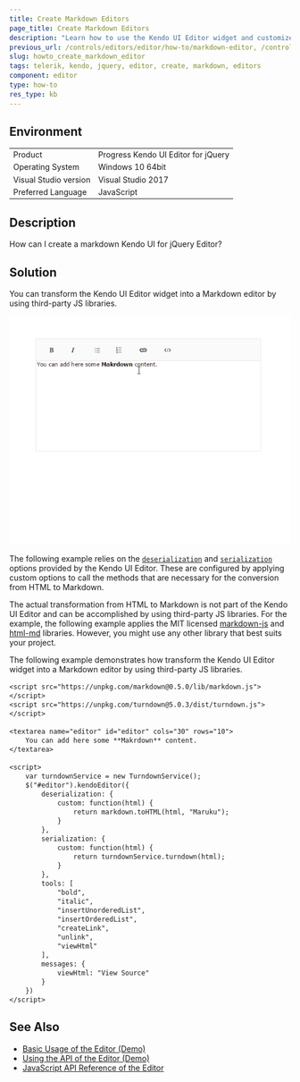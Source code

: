 ```yaml
---
title: Create Markdown Editors
page_title: Create Markdown Editors
description: "Learn how to use the Kendo UI Editor widget and customize it to generate Markdown."
previous_url: /controls/editors/editor/how-to/markdown-editor, /controls/editors/editor/how-to/customize/markdown-editor
slug: howto_create_markdown_editor
tags: telerik, kendo, jquery, editor, create, markdown, editors
component: editor
type: how-to
res_type: kb
---
```


## Environment

<table>
 <tr>
  <td>Product</td>
  <td>Progress Kendo UI Editor for jQuery</td>
 </tr>
 <tr>
  <td>Operating System</td>
  <td>Windows 10 64bit</td>
 </tr>
 <tr>
  <td>Visual Studio version</td>
  <td>Visual Studio 2017</td>
 </tr>
 <tr>
  <td>Preferred Language</td>
  <td>JavaScript</td>
 </tr>
</table>

## Description

How can I create a markdown Kendo UI for jQuery Editor?

## Solution

You can transform the Kendo UI Editor widget into a Markdown editor by using third-party JS libraries.

![Markdown video](markdown_video.gif)

The following example relies on the [`deserialization`](/api/javascript/ui/editor/configuration/deserialization) and [`serialization`](/api/javascript/ui/editor/configuration/serialization) options provided by the Kendo UI Editor. These are configured by applying custom options to call the methods that are necessary for the conversion from HTML to Markdown.

The actual transformation from HTML to Markdown is not part of the Kendo UI Editor and can be accomplished by using third-party JS libraries. For the example, the following example applies the MIT licensed [markdown-js](https://github.com/evilstreak/markdown-js) and [html-md](https://www.npmjs.com/package/html-md) libraries. However, you might use any other library that best suits your project.

The following example demonstrates how transform the Kendo UI Editor widget into a Markdown editor by using third-party JS libraries.

```dojo
<script src="https://unpkg.com/markdown@0.5.0/lib/markdown.js"></script>
<script src="https://unpkg.com/turndown@5.0.3/dist/turndown.js"></script>

<textarea name="editor" id="editor" cols="30" rows="10">
    You can add here some **Makrdown** content.
</textarea>

<script>
    var turndownService = new TurndownService();
    $("#editor").kendoEditor({
        deserialization: {
            custom: function(html) {
                return markdown.toHTML(html, "Maruku");
            }
        },
        serialization: {
            custom: function(html) {
                return turndownService.turndown(html);
            }
        },
        tools: [
            "bold",
            "italic",
            "insertUnorderedList",
            "insertOrderedList",
            "createLink",
            "unlink",
            "viewHtml"
        ],
        messages: {
            viewHtml: "View Source"
        }
    })
</script>
```

## See Also

* [Basic Usage of the Editor (Demo)](https://demos.telerik.com/kendo-ui/editor/index)
* [Using the API of the Editor (Demo)](https://demos.telerik.com/kendo-ui/editor/api)
* [JavaScript API Reference of the Editor](/api/javascript/ui/editor)
